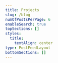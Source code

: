 ```yaml
---
title: Projects
slug: /blog
numOfPostsPerPage: 6
enableSearch: true
topSections: []
styles:
  title:
    textAlign: center
type: PostFeedLayout
bottomSections: []
---
```

